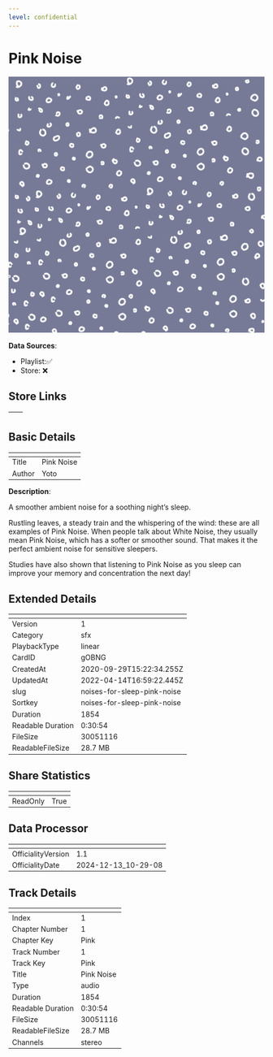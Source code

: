 ```yaml
---
level: confidential
---
```

# Pink Noise

![card_[gOBNG].png](../../img/cards/card_[gOBNG].png)

**Data Sources**: 

- Playlist:✅
- Store: ❌


## Store Links

| <!-- --> | <!-- --> |
| - | - |


## Basic Details

| <!-- --> | <!-- --> |
| - | - |
| Title | Pink Noise |
| Author | Yoto |

**Description**:

A smoother ambient noise for a soothing night’s sleep. 

Rustling leaves, a steady train and the whispering of the wind: these are all examples of Pink Noise. When people talk about White Noise, they usually mean Pink Noise, which has a softer or smoother sound. That makes it the perfect ambient noise for sensitive sleepers. 

Studies have also shown that listening to Pink Noise as you sleep can improve your memory and concentration the next day!



## Extended Details

| <!-- --> | <!-- --> |
| - | - |
| Version | 1 |
| Category | sfx |
| PlaybackType | linear |
| CardID | gOBNG |
| CreatedAt | 2020-09-29T15:22:34.255Z |
| UpdatedAt | 2022-04-14T16:59:22.445Z |
| slug | noises-for-sleep-pink-noise |
| Sortkey | noises-for-sleep-pink-noise |
| Duration | 1854 |
| Readable Duration | 0:30:54 |
| FileSize | 30051116 |
| ReadableFileSize | 28.7 MB |


## Share Statistics

| <!-- --> | <!-- --> |
| - | - |
| ReadOnly | True |


## Data Processor

| <!-- --> | <!-- --> |
| - | - |
| OfficialityVersion | 1.1
| OfficialityDate | 2024-12-13_10-29-08


## Track Details

| <!-- --> | <!-- --> |
| - | - |
| Index | 1 |
| Chapter Number | 1 |
| Chapter Key | Pink |
| Track Number | 1 |
| Track Key | Pink |
| Title | Pink Noise |
| Type | audio |
| Duration | 1854 |
| Readable Duration | 0:30:54 |
| FileSize | 30051116 |
| ReadableFileSize | 28.7 MB |
| Channels | stereo |

